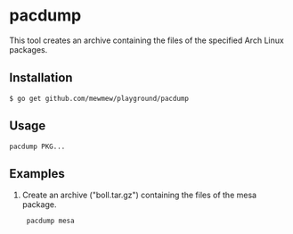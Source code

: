 pacdump
=======

This tool creates an archive containing the files of the specified Arch Linux
packages.

Installation
------------

	$ go get github.com/mewmew/playground/pacdump

Usage
-----

	pacdump PKG...

Examples
--------

1. Create an archive ("boll.tar.gz") containing the files of the mesa package.

		pacdump mesa
